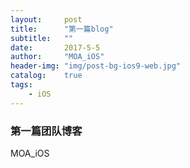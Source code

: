 ```yaml
---
layout:     post
title:      "第一篇blog"
subtitle:   ""
date:       2017-5-5
author:     "MOA_iOS"
header-img: "img/post-bg-ios9-web.jpg"
catalog:    true
tags:
    - iOS
---
```


### 第一篇团队博客

MOA_iOS
